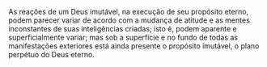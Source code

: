 ﻿As reações de um Deus imutável, na execução de seu propósito eterno, podem parecer variar de acordo com a mudança de atitude e as mentes inconstantes de suas inteligências criadas; isto é, podem aparente e superficialmente variar; mas sob a superfície e no fundo de todas as manifestações exteriores está ainda presente o propósito imutável, o plano perpétuo do Deus eterno.